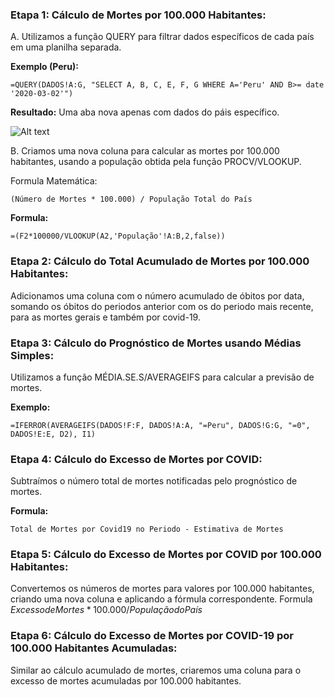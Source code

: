### Etapa 1: Cálculo de Mortes por 100.000 Habitantes:
A. Utilizamos a função QUERY para filtrar dados específicos de cada país em uma planilha separada.
   
**Exemplo (Peru):**
```
=QUERY(DADOS!A:G, "SELECT A, B, C, E, F, G WHERE A='Peru' AND B>= date '2020-03-02'")
```
**Resultado:** Uma aba nova apenas com dados do páis específico.

![Alt text](image-1.png)


B. Criamos uma nova coluna para calcular as mortes por 100.000 habitantes, usando a população obtida pela função PROCV/VLOOKUP.

Formula Matemática:

    (Número de Mortes * 100.000) / População Total do País

**Formula:**
```
=(F2*100000/VLOOKUP(A2,'População'!A:B,2,false))
```

### Etapa 2: Cálculo do Total Acumulado de Mortes por 100.000 Habitantes:
Adicionamos uma coluna com o número acumulado de óbitos por data, somando os óbitos do periodos anterior com os do periodo mais recente, para as mortes gerais e também por covid-19.



### Etapa 3: Cálculo do Prognóstico de Mortes usando Médias Simples:
Utilizamos a função MÉDIA.SE.S/AVERAGEIFS para calcular a previsão de mortes.

**Exemplo:**
```
=IFERROR(AVERAGEIFS(DADOS!F:F, DADOS!A:A, "=Peru", DADOS!G:G, "=0", DADOS!E:E, D2), I1)
```

### Etapa 4: Cálculo do Excesso de Mortes por COVID:
Subtraímos o número total de mortes notificadas pelo prognóstico de mortes.

**Formula:**

    Total de Mortes por Covid19 no Periodo - Estimativa de Mortes

### Etapa 5: Cálculo do Excesso de Mortes por COVID por 100.000 Habitantes:
Convertemos os números de mortes para valores por 100.000 habitantes, criando uma nova coluna e aplicando a fórmula correspondente.
Formula
$Excesso de Mortes * 100.000 / População do País$

### Etapa 6: Cálculo do Excesso de Mortes por COVID-19 por 100.000 Habitantes Acumuladas:
Similar ao cálculo acumulado de mortes, criaremos uma coluna para o excesso de mortes acumuladas por 100.000 habitantes.
